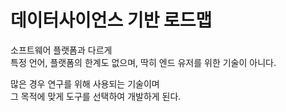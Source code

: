 # 데이터사이언스 기반 로드맵

소프트웨어 플랫폼과 다르게  
특정 언어, 플랫폼의 한계도 없으며, 딱히 엔드 유저를 위한 기술이 아니다.

많은 경우 연구를 위해 사용되는 기술이며  
그 목적에 맞게 도구를 선택하여 개발하게 된다.
